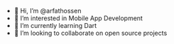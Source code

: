 - 👋 Hi, I’m @arfathossen
- 👀 I’m interested in Mobile App Development
- 🌱 I’m currently learning Dart
- 💞️ I’m looking to collaborate on open source projects


<!---
arfathossen/arfathossen is a ✨ special ✨ repository because its `README.md` (this file) appears on your GitHub profile.
You can click the Preview link to take a look at your changes.
--->
